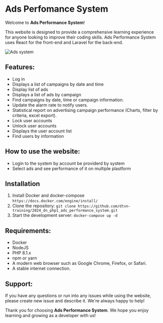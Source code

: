 # Ads Perfomance System

Welcome to **Ads Performance System**!

This website is designed to provide a comprehensive learning experience for anyone looking to improve their coding skills. Ads Performance System uses React for the front-end and Laravel for the back-end.

![Ads system](https://github.com/Tanh101/be_nihongo/assets/82533950/529771db-45fb-4095-94c5-87eba3818e10)


## Features:
- Log in
- Displays a list of campaigns by date and time
- Display list of ads
- Displays a list of ads by campaign
- Find campaigns by date, time or campaign information.
- Update the alarm rate to notify users.
- Statistical report on advertising campaign performance (Charts, filter by criteria, excel export).
- Lock user accounts
- Unlock user accounts
- Displays the user account list
- Find users by information
## How to use the website:
- Login to the system by account be providerd by system
- Select ads and see performance of it on multiple plastform
## Installation
1. Install Docker and docker-compose `https://docs.docker.com/engine/install/`
2. Clone the repository: `git clone https://github.com/dtvn-training/2024_dn_php1_ads_performance_system.git`
3. Start the development server: `docker-compose up -d`

## Requirements:
- Docker
- NodeJS
- PHP 8.1.x
- npm or yarn
- A modern web browser such as Google Chrome, Firefox, or Safari.
- A stable internet connection.

## Support:
If you have any questions or run into any issues while using the website, please create new issue and describe it. We're always happy to help!

Thank you for choosing **Ads Performance System**. We hope you enjoy learning and growing as a developer with us!
